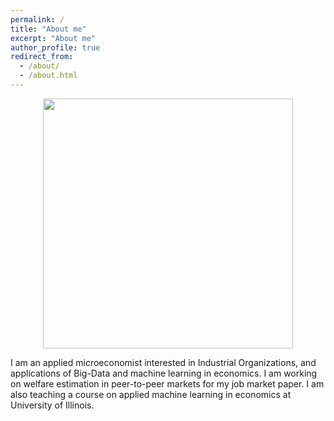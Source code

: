 ```yaml
---
permalink: /
title: "About me"
excerpt: "About me"
author_profile: true
redirect_from: 
  - /about/
  - /about.html
---
```


<center><img src="http://farhoodi.github.io/images/profile1.png" width="400"></center>
  
  
I am an applied microeconomist interested in Industrial Organizations, and applications of Big-Data and machine learning in economics. I am working on welfare estimation in peer-to-peer markets for my job market paper. I am also teaching a course on applied machine learning in economics at University of Illinois.
